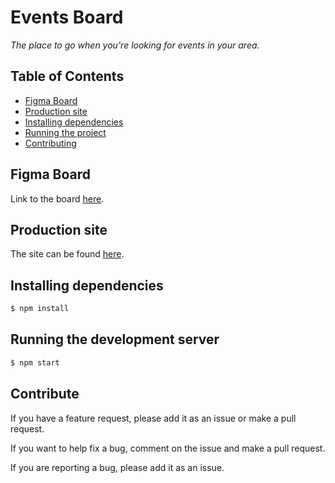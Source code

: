 # Events Board
*The place to go when you're looking for events in your area.*

## Table of Contents

- [Figma Board](#figma-board)
- [Production site](#production-site)
- [Installing dependencies](#installing-dependencies)
- [Running the project](#running-the-development-server)
- [Contributing](#contribute)

## Figma Board
Link to the board [here](https://www.figma.com/file/uUpsCP0gak7711r98Poedw/App-Event-o-Board?node-id=0%3A1).

## Production site

The site can be found [here](https://hristovcodes.github.io/Events-Board/).

## Installing dependencies

```sh
$ npm install
```

## Running the development server

```sh
$ npm start
```

## Contribute

If you have a feature request, please add it as an issue or make a pull request.

If you want to help fix a bug, comment on the issue and make a pull request.

If you are reporting a bug, please add it as an issue.
